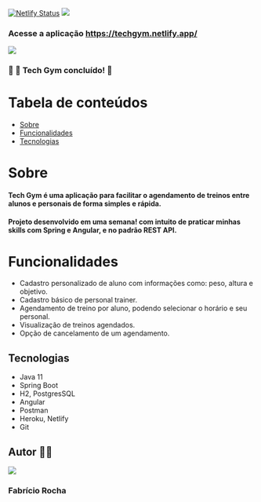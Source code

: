 [![Netlify Status](https://api.netlify.com/api/v1/badges/a8992ef4-46ef-4dff-8193-9714f93f55e7/deploy-status)](https://app.netlify.com/sites/techgym/deploys) ![](https://img.shields.io/badge/license-MIT-brightgreen)
### Acesse a aplicação <https://techgym.netlify.app/>
![](https://i.imgur.com/rkNmWq8.png)
  
  ### 🚧 💪 Tech Gym concluído! 🚧
  Tabela de conteúdos
=================
<!--ts-->
   * [Sobre](#Sobre)
   * [Funcionalidades](#Funcionalidades)
   * [Tecnologias](#tecnologias)
<!--te-->

# Sobre
#### Tech Gym é uma aplicação para facilitar o agendamento de treinos entre alunos e personais de forma simples e rápida.
#### Projeto desenvolvido em uma semana! com intuito de praticar minhas skills com Spring e Angular, e no padrão REST API.

# Funcionalidades
- Cadastro personalizado de aluno com informações como: peso, altura e objetivo.
- Cadastro básico de personal trainer.
- Agendamento de treino por aluno, podendo selecionar o horário e seu personal.
- Visualização de treinos agendados.
- Opção de cancelamento de um agendamento.

## Tecnologias 
- Java 11
- Spring Boot
- H2, PostgresSQL
- Angular 
- Postman
- Heroku, Netlify
- Git

## Autor 🐱‍👤
![](https://avatars.githubusercontent.com/u/90473184?s=96&v=4)
### Fabrício Rocha
